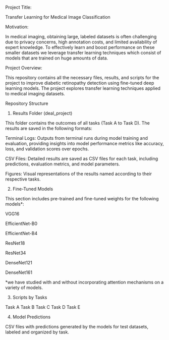 Project Title:

  Transfer Learning for Medical Image Classification

Motivation: 

  In medical imaging, obtaining large, labeled datasets is often challenging due to privacy concerns, high
annotation costs, and limited availability of expert knowledge. To effectively learn and boost
performance on these smaller datasets we leverage transfer learning techniques which consist of
models that are trained on huge amounts of data.

Project Overview:

  This repository contains all the necessary files, results, and scripts for the project to improve diabetic retinopathy detection using fine-tuned deep learning models. The project explores transfer learning techniques applied to medical imaging datasets. 

Repository Structure

1. Results Folder (deal_project)

This folder contains the outcomes of all tasks (Task A to Task D). The results are saved in the following formats:

Terminal Logs: Outputs from terminal runs during model training and evaluation, providing insights into model performance metrics like accuracy, loss, and validation scores over epochs.

CSV Files: Detailed results are saved as CSV files for each task, including predictions, evaluation metrics, and model parameters.

Figures: Visual representations of the results named according to their respective tasks.

2. Fine-Tuned Models

This section includes pre-trained and fine-tuned weights for the following models*:

VGG16

EfficientNet-B0

EfficientNet-B4

ResNet18

ResNet34

DenseNet121

DenseNet161

*we have  studied with and without incorporating attention mechanisms on a variety of models.


3. Scripts by Tasks

Task A
Task B
Task C
Task D
Task E

4. Model Predictions

CSV files with predictions generated by the models for test datasets, labeled and organized by task.
